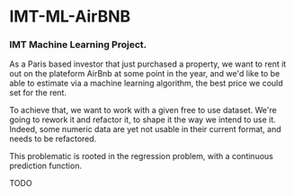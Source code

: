 # IMT-ML-AirBNB

### IMT Machine Learning Project.

As a Paris based investor that just purchased a property, we want to rent it out on the plateform AirBnb at some point in the year, and we'd like to be able to estimate via a machine learning algorithm, the best price we could set for the rent.

To achieve that, we want to work with a given free to use dataset. We're going to rework it and refactor it, to shape it the way we intend to use it. Indeed, some numeric data are yet not usable in their current format, and needs to be refactored.

This problematic is rooted in the regression problem, with a continuous prediction function.

TODO